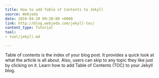 ```yaml
---
title: How to add Table of Contents to Jekyll
source: Webjeda
date: 2016-04-20 09:20:00 +0000
link: http://blog.webjeda.com/jekyll-toc/
content_type: Tutorial
tool:
- tool/jekyll.md

---
```

Table of contents is the index of your blog post. It provides a quick look at what the article is all about. Also, users can skip to any topic they like just by clicking on it. Learn how to add Table of Contents (TOC) to your Jekyll blog.






